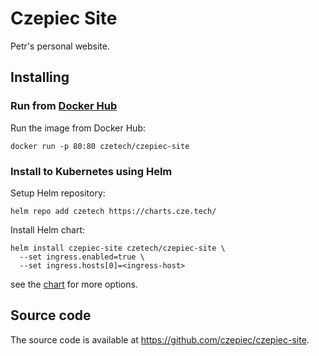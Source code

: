 # Czepiec Site

Petr's personal website.

## Installing

### Run from [Docker Hub][docker-hub]

Run the image from Docker Hub:

```shell
docker run -p 80:80 czetech/czepiec-site
```

### Install to Kubernetes using Helm

Setup Helm repository:

```shell
helm repo add czetech https://charts.cze.tech/
```

Install Helm chart:

```shell
helm install czepiec-site czetech/czepiec-site \
  --set ingress.enabled=true \
  --set ingress.hosts[0]=<ingress-host>
```

see the [chart] for more options.

## Source code

The source code is available at <https://github.com/czepiec/czepiec-site>.

[chart]: https://github.com/czepiec/czepiec-site/tree/main/chart
[docker-hub]: https://hub.docker.com/r/czetech/czepiec-site
